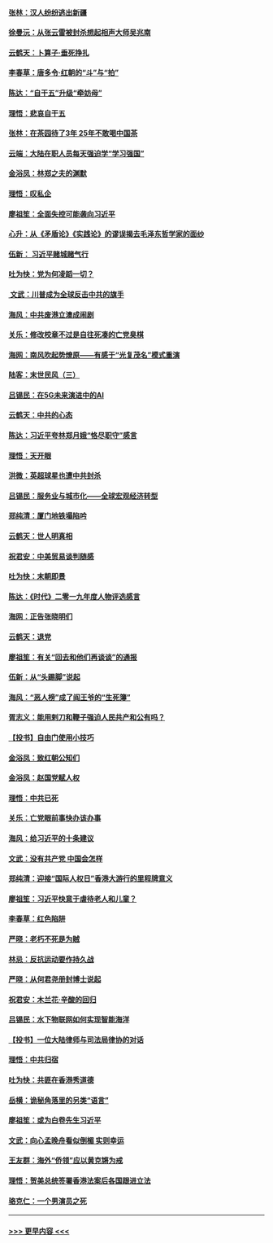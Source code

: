 #### [张林：汉人纷纷逃出新疆](../pages/nsc993/n11743530.md?t=12251055) 
#### [徐曼沅：从张云雷被封杀想起相声大师吴兆南](../pages/nsc993/n11741816.md?t=12251055) 
#### [云鹤天：卜算子‧垂死挣扎](../pages/nsc993/n11739956.md?t=12251055) 
#### [李春草：唐多令‧红朝的“斗”与“拍”](../pages/nsc993/n11739830.md?t=12251055) 
#### [陈达：“自干五”升级“牵妨母”](../pages/nsc993/n11739724.md?t=12251055) 
#### [理悟：悲哀自干五](../pages/nsc993/n11739547.md?t=12251055) 
#### [张林：在茶园待了3年 25年不敢喝中国茶](../pages/nsc993/n11739240.md?t=12251055) 
#### [云端：大陆在职人员每天强迫学“学习强国”](../pages/nsc993/n11738735.md?t=12251055) 
#### [金浴凤：林郑之夫的渊默](../pages/nsc993/n11737735.md?t=12251055) 
#### [理悟：叹私企](../pages/nsc993/n11737715.md?t=12251055) 
#### [廖祖笙：全面失控可能袭向习近平](../pages/nsc993/n11737704.md?t=12251055) 
#### [心升：从《矛盾论》《实践论》的谬误揭去毛泽东哲学家的面纱](../pages/nsc993/n11736962.md?t=12251055) 
#### [伍新： 习近平赌城赌气行](../pages/nsc993/n11736929.md?t=12251055) 
#### [吐为快：党为何凌蹈一切？](../pages/nsc993/n11736915.md?t=12251055) 
#### [ 文武：川普成为全球反击中共的旗手](../pages/nsc993/n11736882.md?t=12251055) 
#### [海风：中共废港立澳成闹剧](../pages/nsc993/n11735857.md?t=12251055) 
#### [关乐：修改校章不过是自往死凑的亡党臭棋](../pages/nsc993/n11735097.md?t=12251055) 
#### [海网：南风吹起势燎原——有感于“光复茂名”模式重演](../pages/nsc993/n11732308.md?t=12251055) 
#### [陆客：末世民风（三）](../pages/nsc993/n11732211.md?t=12251055) 
#### [吕锡民：在5G未来演进中的AI](../pages/nsc993/n11730010.md?t=12251055) 
#### [云鹤天：中共的心态](../pages/nsc993/n11729906.md?t=12251055) 
#### [陈达：习近平夸林郑月娥“恪尽职守”感言](../pages/nsc993/n11729881.md?t=12251055) 
#### [理悟：天开眼](../pages/nsc993/n11729699.md?t=12251055) 
#### [洪微：英超球星也遭中共封杀](../pages/nsc993/n11727243.md?t=12251055) 
#### [吕锡民：服务业与城市化——全球宏观经济转型](../pages/nsc993/n11725845.md?t=12251055) 
#### [郑纯清：厦门地铁塌陷吟](../pages/nsc993/n11725813.md?t=12251055) 
#### [云鹤天：世人明真相](../pages/nsc993/n11725621.md?t=12251055) 
#### [祝君安：中美贸易谈判随感](../pages/nsc993/n11725609.md?t=12251055) 
#### [吐为快：末朝即景](../pages/nsc993/n11723365.md?t=12251055) 
#### [陈达：《时代》二零一九年度人物评选感言](../pages/nsc993/n11723337.md?t=12251055) 
#### [海网：正告张晓明们](../pages/nsc993/n11723228.md?t=12251055) 
#### [云鹤天：退党](../pages/nsc993/n11723056.md?t=12251055) 
#### [廖祖笙：有关“回去和他们再谈谈”的通报](../pages/nsc993/n11722442.md?t=12251055) 
#### [伍新：从“头踢脚”说起](../pages/nsc993/n11722429.md?t=12251055) 
#### [海风：“恶人榜”成了阎王爷的“生死簿”](../pages/nsc993/n11722272.md?t=12251055) 
#### [胥志义：能用剌刀和鞭子强迫人民共产和公有吗？](../pages/nsc993/n11720569.md?t=12251055) 
#### [【投书】自由门使用小技巧](../pages/nsc993/n11720180.md?t=12251055) 
#### [金浴凤：致红朝公知们](../pages/nsc993/n11720563.md?t=12251055) 
#### [金浴凤：赵国党赋人权](../pages/nsc993/n11720533.md?t=12251055) 
#### [理悟：中共已死](../pages/nsc993/n11720233.md?t=12251055) 
#### [关乐：亡党眼前事快办该办事](../pages/nsc993/n11719160.md?t=12251055) 
#### [海风：给习近平的十条建议](../pages/nsc993/n11717616.md?t=12251055) 
#### [文武：没有共产党 中国会怎样](../pages/nsc993/n11717584.md?t=12251055) 
#### [郑纯清：迎接“国际人权日”香港大游行的里程牌意义](../pages/nsc993/n11717417.md?t=12251055) 
#### [廖祖笙：习近平快意于虐待老人和儿童？](../pages/nsc993/n11715313.md?t=12251055) 
#### [李春草：红色陷阱](../pages/nsc993/n11715029.md?t=12251055) 
#### [严晓：老朽不死是为贼](../pages/nsc993/n11712910.md?t=12251055) 
#### [林忌：反抗运动要作持久战](../pages/nsc993/n11712623.md?t=12251055) 
#### [严晓：从何君尧册封博士说起](../pages/nsc993/n11712465.md?t=12251055) 
#### [祝君安：木兰花·辛酸的回归](../pages/nsc993/n11712381.md?t=12251055) 
#### [吕锡民：水下物联网如何实现智能海洋](../pages/nsc993/n11711158.md?t=12251055) 
#### [【投书】一位大陆律师与司法局律协的对话](../pages/nsc993/n11709675.md?t=12251055) 
#### [理悟：中共归宿](../pages/nsc993/n11710059.md?t=12251055) 
#### [吐为快：共匪在香港秀道德](../pages/nsc993/n11709979.md?t=12251055) 
#### [岳横：诡秘角落里的另类“语言”](../pages/nsc993/n11709792.md?t=12251055) 
#### [廖祖笙：或为白卷先生习近平](../pages/nsc993/n11708330.md?t=12251055) 
#### [文武：向心孟晚舟看似倒楣 实则幸运](../pages/nsc993/n11708236.md?t=12251055) 
#### [王友群：海外“侨领”应以黄克锵为戒](../pages/nsc993/n11706176.md?t=12251055) 
#### [理悟：贺美总统签署香港法案后各国跟进立法](../pages/nsc993/n11706853.md?t=12251055) 
#### [骆克仁：一个男演员之死](../pages/nsc993/n11706677.md?t=12251055) 

----
#### [ >>> 更早内容 <<< ](../indexes/nsc993-earlier.md)
